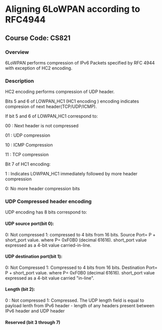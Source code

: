 # Aligning 6LoWPAN according to RFC4944
## Course Code: CS821

### Overview

6LoWPAN performs compression of IPv6 Packets specified by RFC 4944 with exception of HC2 encoding.

### Description

HC2 encoding performs compression of UDP header.

Bits 5 and 6 of LOWPAN_HC1 (HC1 encoding ) encoding indicates compresion of next header(TCP/UDP/ICMP).

If bit 5 and 6 of LOWPAN_HC1 correspond to:

00 : Next header is not compressed

01 : UDP compression

10 : ICMP Compression

11 : TCP compression


Bit 7 of HC1 encoding:

1 : Indicates LOWPAN_HC1 immediately followed by more header compression

0: No more header compression bits

### UDP Compressed header encoding

UDP encoding has 8 bits correspond to:

#### UDP source port(bit 0):
0: Not compressed
1: compressed to 4 bits from 16 bits.
Source Port= P + short_port value.
where P= 0xF0B0 (decimal 61616).
short_port value expressed as a 4-bit value carried-in-line.

#### UDP destination port(bit 1):
0: Not Compressed
1: Compressed to 4 bits from 16 bits.
Destination Port= P + short_port value.
where P= 0xF0B0 (decimal 61616).
short_port value expressed as a 4-bit value carried "in-line".

#### Length (bit 2):
0 : Not compressed
1:  Compressed. The UDP length field is equal to payload lenth from IPv6 header - length of any headers present between IPv6 header and UDP header

#### Reserved (bit 3 through 7)



